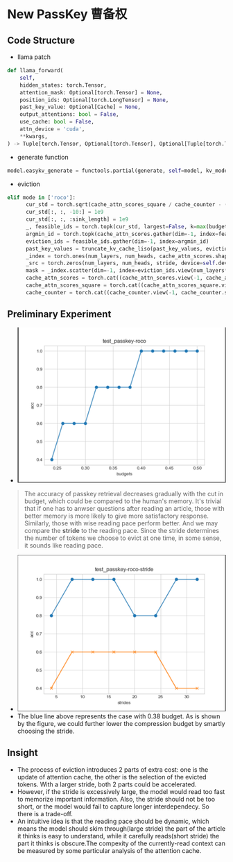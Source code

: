 # New PassKey 曹备权
## Code Structure
- llama patch
```python
def llama_forward(
    self,
    hidden_states: torch.Tensor,
    attention_mask: Optional[torch.Tensor] = None,
    position_ids: Optional[torch.LongTensor] = None,
    past_key_value: Optional[Cache] = None,
    output_attentions: bool = False,
    use_cache: bool = False,
    attn_device = 'cuda',
    **kwargs,
) -> Tuple[torch.Tensor, Optional[torch.Tensor], Optional[Tuple[torch.Tensor]]]:
```
- generate function
```python
model.easykv_generate = functools.partial(generate, self=model, kv_mode=mode, stride=stride, report_decoding_latency=verbose)
```
- eviction
```python
elif mode in ['roco']:
      cur_std = torch.sqrt(cache_attn_scores_square / cache_counter - (cache_attn_scores / cache_counter)**2)
      cur_std[:, :, -10:] = 1e9
      cur_std[:, :, :sink_length] = 1e9
      _, feasible_ids = torch.topk(cur_std, largest=False, k=max(budget-recent_window-sink_length, stride), dim=-1) # (layers, heads, k)
      argmin_id = torch.topk(cache_attn_scores.gather(dim=-1, index=feasible_ids) / cache_counter.gather(dim=-1, index=feasible_ids), dim=-1, largest=False, k=stride)[1] # (layers, heads)
      eviction_ids = feasible_ids.gather(dim=-1, index=argmin_id)
      past_key_values = truncate_kv_cache_liso(past_key_values, eviction_ids)
      _index = torch.ones(num_layers, num_heads, cache_attn_scores.shape[-1], device=self.device).view(num_layers*num_heads, -1)
      _src = torch.zeros(num_layers, num_heads, stride, device=self.device).view(num_layers*num_heads, -1)
      mask = _index.scatter(dim=-1, index=eviction_ids.view(num_layers*num_heads, -1), src=_src).bool()
      cache_attn_scores = torch.cat((cache_attn_scores.view(-1, cache_attn_scores.shape[-1])[mask].view(num_layers, num_heads, -1), torch.zeros(num_layers, num_heads, stride, device=self.device)), dim=-1)
      cache_attn_scores_square = torch.cat((cache_attn_scores_square.view(-1, cache_attn_scores_square.shape[-1])[mask].view(num_layers, num_heads, -1), torch.zeros(num_layers, num_heads, stride, device=self.device)), dim=-1)
      cache_counter = torch.cat((cache_counter.view(-1, cache_counter.shape[-1])[mask].view(num_layers, num_heads, -1), (torch.arange(stride)-stride+1).view(1, 1, -1).repeat(num_layers, num_heads, 1).flip(dims=(2,)).to(self.device)), dim=-1)
```
## Preliminary Experiment
- ![alt text](image.png)
> The accuracy of passkey retrieval decreases gradually with the cut in budget, which could be compared to the human's memory. It's trivial that if one has to anwser questions after reading an article, those with better memory is more likely to give more satisfactory response. Similarly, those with wise reading pace perform better. And we may compare the **stride** to the reading pace. Since the stride determines the number of tokens we choose to evict at one time, in some sense, it sounds like reading pace.
- ![alt text](image-1.png)
- The blue line above represents the case with 0.38 budget. As is shown by the figure, we could further lower the compression budget by smartly choosing the stride.
## Insight
- The process of eviction introduces 2 parts of extra cost: one is the update of attention cache, the other is the selection of the evicted tokens. With a larger stride, both 2 parts could be accelerated.
- However, if the stride is excessively large, the model would read too fast to memorize important information. Also, the stride should not be too short, or the model would fail to capture longer interdependecy. So there is a trade-off.
- An intuitive idea is that the reading pace should be dynamic, which means the model should skim through(large stride) the part of the article it thinks is easy to understand, while it carefully reads(short stride) the part it thinks is obscure.The compexity of the currently-read context can be measured by some particular analysis of the attention cache.
